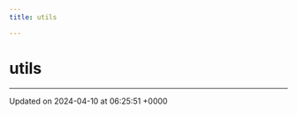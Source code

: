 ```yaml
---
title: utils

---
```


# utils








-------------------------------

Updated on 2024-04-10 at 06:25:51 +0000
